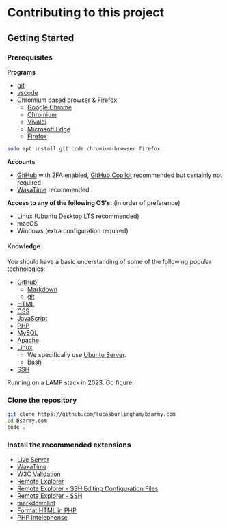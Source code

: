 # Contributing to this project

## Getting Started

### Prerequisites

**Programs**

- [git](https://git-scm.com/)
- [vscode](https://code.visualstudio.com/)
- Chromium based browser & Firefox
  - [Google Chrome](https://www.google.com/chrome/)
  - [Chromium](https://www.chromium.org/getting-involved/download-chromium)
  - [Vivaldi](https://vivaldi.com/)
  - [Microsoft Edge](https://www.microsoft.com/en-us/edge)
  - [Firefox](https://www.mozilla.org/en-US/firefox/new/)

```bash
sudo apt install git code chromium-browser firefox
```

**Accounts**

- [GitHub](https://github.com) with 2FA enabled, [GitHub Copilot](https://copilot.github.com/) recommended but certainly not required
- [WakaTime](https://wakatime.com/) recommended

**Access to any of the following OS's:** (in order of preference)

- Linux (Ubuntu Desktop LTS recommended)
- macOS
- Windows (extra configuration required)

#### Knowledge

You should have a basic understanding of some of the following popular technologies:

- [GitHub](https://github.com)
  - [Markdown](https://www.markdownguide.org/)
  - [git](https://git-scm.com/)
- [HTML](https://developer.mozilla.org/en-US/docs/Web/HTML)
- [CSS](https://developer.mozilla.org/en-US/docs/Web/CSS)
- [JavaScript](https://developer.mozilla.org/en-US/docs/Web/JavaScript)
- [PHP](https://www.php.net/)
- [MySQL](https://www.mysql.com/)
- [Apache](https://httpd.apache.org/)
- [Linux](https://www.linux.org/)
  - We specifically use [Ubuntu Server](https://ubuntu.com/server).
  - [Bash](https://www.gnu.org/software/bash/)
- [SSH](https://www.ssh.com/ssh/)

Running on a LAMP stack in 2023. Go figure.

### Clone the repository

```bash
git clone https://github.com/lucasburlingham/bsarmy.com
cd bsarmy.com
code .
```

### Install the recommended extensions

- [Live Server](https://marketplace.visualstudio.com/items?itemName=ritwickdey.LiveServer)
- [WakaTime](https://marketplace.visualstudio.com/items?itemName=WakaTime.vscode-wakatime)
- [W3C Validation](https://marketplace.visualstudio.com/items?itemName=CelianRiboulet.webvalidator)
- [Remote Explorer](https://marketplace.visualstudio.com/items?itemName=ms-vscode.remote-explorer)
- [Remote Explorer - SSH Editing Configuration Files](https://marketplace.visualstudio.com/items?itemName=ms-vscode-remote.remote-ssh-edit)
- [Remote Explorer - SSH](https://marketplace.visualstudio.com/items?itemName=ms-vscode-remote.remote-ssh)
- [markdownlint](https://marketplace.visualstudio.com/items?itemName=DavidAnson.vscode-markdownlint)
- [Format HTML in PHP](https://marketplace.visualstudio.com/items?itemName=rifi2k.format-html-in-php)
- [PHP Intelephense](https://marketplace.visualstudio.com/items?itemName=bmewburn.vscode-intelephense-client)
